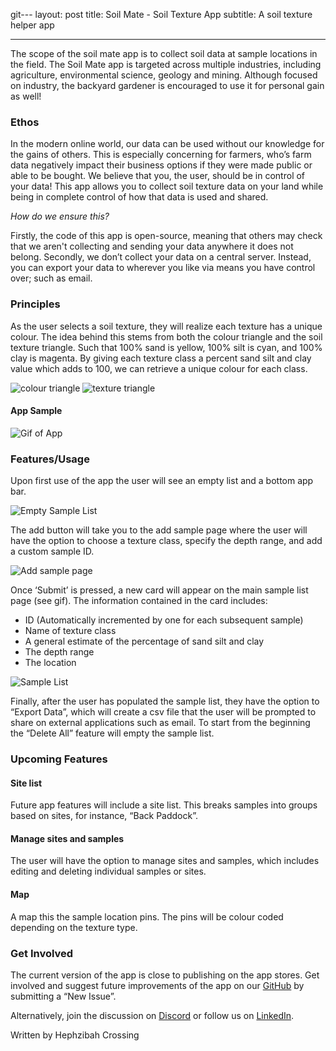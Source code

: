 git---
layout: post
title: Soil Mate - Soil Texture App
subtitle: A soil texture helper app

---

The scope of the soil mate app is to collect soil data at sample locations in the field. The Soil Mate app is targeted across multiple industries, including agriculture, environmental science, geology and mining. Although focused on industry, the backyard gardener is encouraged to use it for personal gain as well!

### Ethos

In the modern online world, our data can be used without our knowledge for the gains of others. This is especially concerning for farmers, who’s farm data negatively impact their business options if they were made public or able to be bought. We believe that you, the user, should be in control of your data! This app allows you to collect soil texture data on your land while being in complete control of how that data is used and shared. 

*How do we ensure this?*

Firstly, the code of this app is open-source, meaning that others may check that we aren't collecting and sending your data anywhere it does not belong. Secondly, we don’t collect your data on a central server. Instead, you can export your data to wherever you like via means you have control over; such as email. 

### Principles

As the user selects a soil texture, they will realize each texture has a unique colour. The idea behind this stems from both the colour triangle and the soil texture triangle. Such that 100% sand is yellow, 100% silt is cyan, and 100% clay is magenta. By giving each texture class a percent sand silt and clay value which adds to 100, we can retrieve a unique colour for each class.

![colour triangle](https://i.pinimg.com/originals/44/35/aa/4435aa33a1a194344730eda010ae609d.png )
![texture triangle](https://www.qld.gov.au/__data/assets/image/0031/65758/soil-texture-large.jpg)

#### App Sample
![Gif of App](https://media1.tenor.com/images/11667551fe97716d986917dff6aef978/tenor.gif?itemid=19883454)


###  Features/Usage

Upon first use of the app the user will see an empty list and a bottom app bar. 

![Empty Sample List](https://i.imgur.com/P904mJc.jpeg)

The add button will take you to the add sample page where the user will have the option to choose a texture class, specify the depth range, and add a custom sample ID.

![Add sample page](https://i.imgur.com/qlS5W9z.jpeg)

Once ‘Submit’ is pressed, a new card will appear on the main sample list page (see gif). The information contained in the card includes:
 * ID (Automatically incremented by one for each subsequent sample)
 * Name of texture class
 * A general estimate of the percentage of sand silt and clay
 * The depth range
 * The location

![Sample List](https://i.imgur.com/aO17edP.jpeg)


Finally, after the user has populated the sample list, they have the option to “Export Data”, which will create a csv file that the user will be prompted to share on external applications such as email. To start from the beginning the “Delete All” feature will empty the sample list.

### Upcoming Features

#### Site list

Future app features will include a site list. This breaks samples into groups based on sites, for instance, “Back Paddock”. 

#### Manage sites and samples

The user will have the option to manage sites and samples, which includes editing and deleting individual samples or sites.

#### Map

A map this the sample location pins. The pins will be colour coded depending on the texture type. 

### Get Involved

The current version of the app is close to publishing on the app stores. Get involved and suggest future improvements of the app on our [GitHub](https://github.com/Open-Source-Agriculture/soil_mate/issues) by submitting a “New Issue”.

Alternatively, join the discussion on [Discord](https://discord.gg/8x58DuxfGz) or follow us on [LinkedIn](https://www.linkedin.com/company/open-source-agriculture).

Written by Hephzibah Crossing
